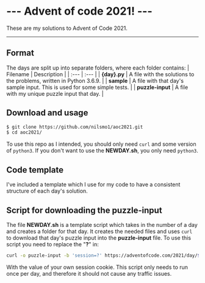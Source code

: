 # --- Advent of code 2021! ---
These are my solutions to Advent of Code 2021.
***
## Format
The days are split up into separate folders, where each folder contains:
| Filename | Description |
| :--- | :--- |
| __{day}.py__ | A file with the solutions to the problems, written in Python 3.6.9. |
| __sample__ | A file with that day's sample input. This is used for some simple tests. |
| __puzzle-input__ | A file with my unique puzzle input that day. |

## Download and usage
```bash
$ git clone https://github.com/nilsmo1/aoc2021.git
$ cd aoc2021/
```
To use this repo as I intended, you should only need `curl` and some version of `python3`. If you don't want to use the __NEWDAY.sh__, you only need `python3`.

## Code template
I've included a template which I use for my code to have a consistent structure of each day's solution.

## Script for downloading the puzzle-input
The file **NEWDAY.sh** is a template script which takes in the number of a day and creates a folder for that day. It creates the needed files and uses `curl` to download that day's puzzle input into the __puzzle-input__ file. 
To use this script you need to replace the "__?__" in:
```sh
curl -o puzzle-input -b 'session=?' https://adventofcode.com/2021/day/$1/input
```
With the value of your own session cookie.
This script only needs to run once per day, and therefore it should not cause any traffic issues.
